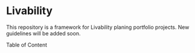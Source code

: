 # Livability
This repository is a framework for Livability planing portfolio projects. New guidelines will be added soon.

Table of Content
